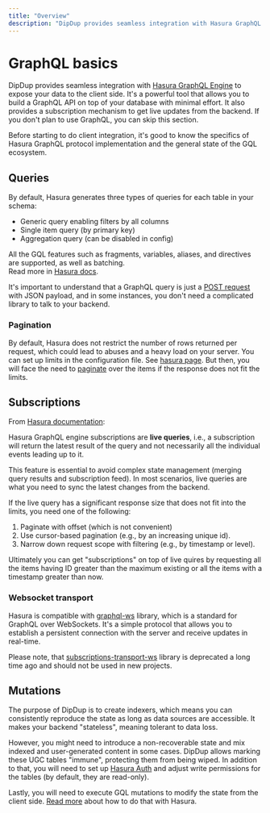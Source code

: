 ```yaml
---
title: "Overview"
description: "DipDup provides seamless integration with Hasura GraphQL Engine to expose your data to the client side. It's a powerful tool that allows you to build a GraphQL API on top of your database with minimal effort."
---
```


# GraphQL basics

DipDup provides seamless integration with [Hasura GraphQL Engine](https://hasura.io/docs/latest/graphql/core/index.html) to expose your data to the client side. It's a powerful tool that allows you to build a GraphQL API on top of your database with minimal effort. It also provides a subscription mechanism to get live updates from the backend. If you don't plan to use GraphQL, you can skip this section.

Before starting to do client integration, it's good to know the specifics of Hasura GraphQL protocol implementation and the general state of the GQL ecosystem.

## Queries

By default, Hasura generates three types of queries for each table in your schema:

- Generic query enabling filters by all columns
- Single item query (by primary key)
- Aggregation query (can be disabled in config)

All the GQL features such as fragments, variables, aliases, and directives are supported, as well as batching.  
Read more in [Hasura docs](https://hasura.io/docs/latest/graphql/core/databases/postgres/queries/index.html).

It's important to understand that a GraphQL query is just a [POST request](https://graphql.org/graphql-js/graphql-clients/) with JSON payload, and in some instances, you don't need a complicated library to talk to your backend.

### Pagination

By default, Hasura does not restrict the number of rows returned per request, which could lead to abuses and a heavy load on your server. You can set up limits in the configuration file. See [hasura page](../4.graphql/2.hasura.md?limit-number-of-rows). But then, you will face the need to [paginate](https://hasura.io/docs/latest/graphql/core/databases/postgres/queries/pagination.html) over the items if the response does not fit the limits.

## Subscriptions

From [Hasura documentation](https://hasura.io/docs/latest/graphql/core/databases/postgres/subscriptions/index.html):

Hasura GraphQL engine subscriptions are **live queries**, i.e., a subscription will return the latest result of the query and not necessarily all the individual events leading up to it.

This feature is essential to avoid complex state management (merging query results and subscription feed). In most scenarios, live queries are what you need to sync the latest changes from the backend.

If the live query has a significant response size that does not fit into the limits, you need one of the following:

1. Paginate with offset (which is not convenient)
2. Use cursor-based pagination (e.g., by an increasing unique id).
3. Narrow down request scope with filtering (e.g., by timestamp or level).

Ultimately you can get "subscriptions" on top of live quires by requesting all the items having ID greater than the maximum existing or all the items with a timestamp greater than now.

### Websocket transport

Hasura is compatible with [graphql-ws](https://github.com/enisdenjo/graphql-ws) library, which is a standard for GraphQL over WebSockets. It's a simple protocol that allows you to establish a persistent connection with the server and receive updates in real-time.

Please note, that [subscriptions-transport-ws](https://github.com/apollographql/subscriptions-transport-ws) library is deprecated a long time ago and should not be used in new projects.

## Mutations

The purpose of DipDup is to create indexers, which means you can consistently reproduce the state as long as data sources are accessible. It makes your backend "stateless", meaning tolerant to data loss.

However, you might need to introduce a non-recoverable state and mix indexed and user-generated content in some cases. DipDup allows marking these UGC tables "immune", protecting them from being wiped. In addition to that, you will need to set up [Hasura Auth](https://hasura.io/docs/latest/graphql/core/auth/index.html) and adjust write permissions for the tables (by default, they are read-only).

Lastly, you will need to execute GQL mutations to modify the state from the client side. [Read more](https://hasura.io/docs/latest/graphql/core/databases/postgres/mutations/index.html) about how to do that with Hasura.
